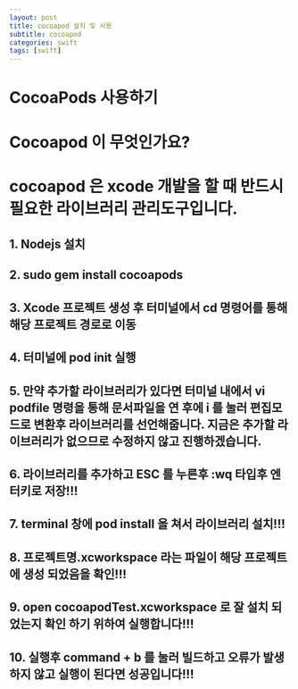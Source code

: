 ```yaml
---
layout: post
title: cocoapod 설치 및 사용
subtitle: cocoapod
categories: swift
tags: [swift]
---
```


# CocoaPods 사용하기

# Cocoapod 이 무엇인가요? 
# cocoapod 은 xcode 개발을 할 때 반드시 필요한 라이브러리 관리도구입니다.

## 1. Nodejs 설치

## 2. sudo gem install cocoapods

## 3. Xcode 프로젝트 생성 후 터미널에서 cd 명령어를 통해 해당 프로젝트 경로로 이동

## 4. 터미널에 pod init 실행

## 5. 만약 추가할 라이브러리가 있다면  터미널 내에서 vi podfile 명령을 통해 문서파일을 연 후에 i 를 눌러 편집모드로 변환후 라이브러리를 선언해줍니다. 지금은 추가할 라이브러리가 없으므로 수정하지 않고 진행하겠습니다.

## 6. 라이브러리를 추가하고 ESC 를 누른후  :wq  타입후 엔터키로 저장!!!

## 7. terminal 창에 pod install 을 쳐서 라이브러리 설치!!!

##  8. 프로젝트명.xcworkspace 라는 파일이 해당 프로젝트에 생성 되었음을 확인!!!

## 9.  open cocoapodTest.xcworkspace 로 잘 설치 되었는지 확인 하기 위하여 실행합니다!!!

## 10. 실행후 command + b 를 눌러 빌드하고 오류가 발생하지 않고 실행이 된다면 성공입니다!!!

